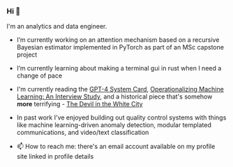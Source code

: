 ### Hi 👋

I'm an analytics and data engineer.

- I’m currently working on an attention mechanism based on a recursive Bayesian estimator implemented in PyTorch as part of an MSc capstone project

- I’m currently learning about making a terminal gui in rust when I need a change of pace

- I'm currently reading the [GPT-4 System Card](https://cdn.openai.com/papers/gpt-4-system-card.pdf), [Operationalizing Machine Learning: An Interview Study](https://arxiv.org/abs/2209.09125), and a historical piece that's somehow **more** terrifying - [The Devil in the White City](https://en.wikipedia.org/wiki/The_Devil_in_the_White_City)

- In past work I've enjoyed building out quality control systems with things like machine learning-driven anomaly detection, modular templated communications, and video/text classification

- 📫 How to reach me: there's an email account available on my profile site linked in profile details